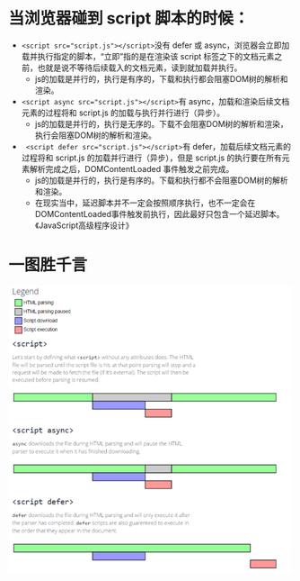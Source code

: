 # 当浏览器碰到 script 脚本的时候：
* ```<script src="script.js"></script>```没有 defer 或 async，浏览器会立即加载并执行指定的脚本，“立即”指的是在渲染该 script 标签之下的文档元素之前，也就是说不等待后续载入的文档元素，读到就加载并执行。
    - js的加载是并行的，执行是有序的，下载和执行都会阻塞DOM树的解析和渲染。
* ```<script async src="script.js"></script>```有 async，加载和渲染后续文档元素的过程将和 script.js 的加载与执行并行进行（异步）。
    - js的加载是并行的，执行是无序的。下载不会阻塞DOM树的解析和渲染，执行会阻塞DOM树的解析和渲染。
* ``` <script defer src="script.js"></script>```有 defer，加载后续文档元素的过程将和 script.js 的加载并行进行（异步），但是 script.js 的执行要在所有元素解析完成之后，DOMContentLoaded 事件触发之前完成。
    - js的加载是并行的，执行是有序的。下载和执行都不会阻塞DOM树的解析和渲染。
    - 在现实当中，延迟脚本并不一定会按照顺序执行，也不一定会在DOMContentLoaded事件触发前执行，因此最好只包含一个延迟脚本。《JavaScript高级程序设计》

# 一图胜千言
![图片加载中...](./images/script-defer-async.png)
